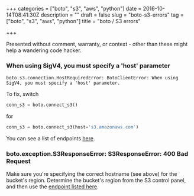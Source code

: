 +++
categories = ["boto", "s3", "aws", "python"]
date = 2016-10-14T08:41:30Z
description = ""
draft = false
slug = "boto-s3-errors"
tag = ["boto", "s3", "aws", "python"]
title = "boto / S3 errors"

+++

Presented without comment, warranty, or context -  other than these might help a wandering code hacker. 

### When using SigV4, you must specify a 'host' parameter

    boto.s3.connection.HostRequiredError: BotoClientError: When using SigV4, you must specify a 'host' parameter.

To fix, switch

```python
conn_s3 = boto.connect_s3()
```

for

```python
conn_s3 = boto.connect_s3(host='s3.amazonaws.com')
```

You can see a list of endpoints [here](http://docs.aws.amazon.com/general/latest/gr/rande.html#s3_region). 

### boto.exception.S3ResponseError: S3ResponseError: 400 Bad Request

Make sure you're specifying the correct hostname (see above) for the bucket's region. Determine the bucket's region from the S3 control panel, and then use the [endpoint listed here](http://docs.aws.amazon.com/general/latest/gr/rande.html#s3_region).
